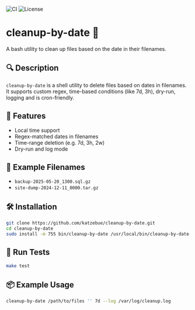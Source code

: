 ![CI](https://github.com/katzebue/cleanup-by-date/actions/workflows/ci.yml/badge.svg)
![License](https://img.shields.io/badge/license-MIT-blue.svg)

# cleanup-by-date 🧹

A bash utility to clean up files based on the date in their filenames.

## 🔍 Description

`cleanup-by-date` is a shell utility to delete files based on dates in filenames.
It supports custom regex, time-based conditions (like 7d, 3h), dry-run, logging and is cron-friendly.

## 🔧 Features
- Local time support
- Regex-matched dates in filenames
- Time-range deletion (e.g. 7d, 3h, 2w)
- Dry-run and log mode

## 🏁 Example Filenames
- `backup-2025-05-20_1300.sql.gz`
- `site-dump-2024-12-11_0000.tar.gz`

## 🛠 Installation

```bash
git clone https://github.com/katzebue/cleanup-by-date.git
cd cleanup-by-date
sudo install -m 755 bin/cleanup-by-date /usr/local/bin/cleanup-by-date
```

## 🧪 Run Tests

```bash
make test
```

## 📦 Example Usage

```bash
cleanup-by-date /path/to/files '' 7d --log /var/log/cleanup.log
```
